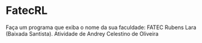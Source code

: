 # FatecRL
Faça um programa que exiba o nome da sua faculdade: FATEC Rubens Lara (Baixada Santista).
Atividade de Andrey Celestino de Oliveira